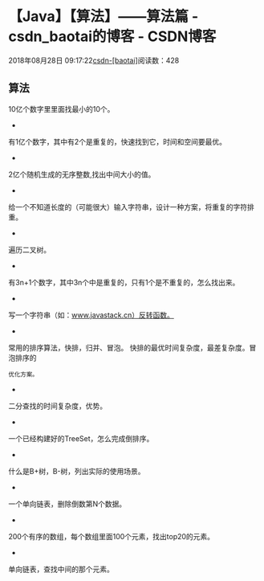 # 【Java】【算法】——算法篇 - csdn_baotai的博客 - CSDN博客

2018年08月28日 09:17:22[csdn-[baotai]](https://me.csdn.net/csdn_baotai)阅读数：428


**算法**
- 
10亿个数字里里面找最小的10个。

- 
有1亿个数字，其中有2个是重复的，快速找到它，时间和空间要最优。

- 
2亿个随机生成的无序整数,找出中间大小的值。

- 
给一个不知道长度的（可能很大）输入字符串，设计一种方案，将重复的字符排重。

- 
遍历二叉树。

- 
有3n+1个数字，其中3n个中是重复的，只有1个是不重复的，怎么找出来。

- 
写一个字符串（如：www.javastack.cn）反转函数。

- 
常用的排序算法，快排，归并、冒泡。 快排的最优时间复杂度，最差复杂度。冒泡排序的

	优化方案。

- 
二分查找的时间复杂度，优势。

- 
一个已经构建好的TreeSet，怎么完成倒排序。

- 
什么是B+树，B-树，列出实际的使用场景。

- 
一个单向链表，删除倒数第N个数据。

- 
200个有序的数组，每个数组里面100个元素，找出top20的元素。

- 
单向链表，查找中间的那个元素。


